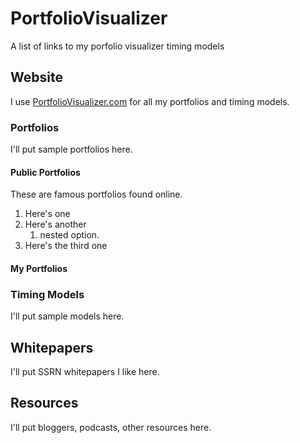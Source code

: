 # PortfolioVisualizer
A list of links to my porfolio visualizer timing models

## Website
I use [PortfolioVisualizer.com](https://portfoliovisualizer.com) for all my portfolios and timing models.  

### Portfolios
I'll put sample portfolios here.

#### Public Portfolios
These are famous portfolios found online.
1. Here's one
2. Here's another
   1. nested option.
3. Here's the third one

#### My Portfolios


### Timing Models
I'll put sample models here.

## Whitepapers
I'll put SSRN whitepapers I like here.

## Resources
I'll put bloggers, podcasts, other resources here.
